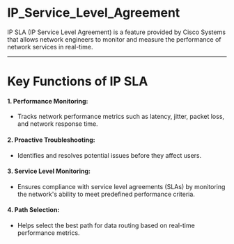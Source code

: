 # IP_Service_Level_Agreement

IP SLA (IP Service Level Agreement) is a feature provided by Cisco Systems that allows network engineers to monitor and measure the performance of network services in real-time.

---

# Key Functions of IP SLA

#### 1. Performance Monitoring:
- Tracks network performance metrics such as latency, jitter, packet loss, and network response time.
#### 2. Proactive Troubleshooting:
- Identifies and resolves potential issues before they affect users.
#### 3. Service Level Monitoring:
- Ensures compliance with service level agreements (SLAs) by monitoring the network's ability to meet predefined performance criteria.
#### 4. Path Selection:
- Helps select the best path for data routing based on real-time performance metrics.







